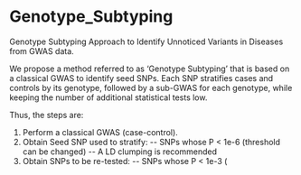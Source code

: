 # Genotype_Subtyping
Genotype Subtyping Approach to Identify Unnoticed Variants in Diseases from GWAS data.

We propose a method referred to as ‘Genotype Subtyping’ that is based on a classical GWAS to identify seed SNPs. Each SNP stratifies cases and controls by its genotype, followed by a sub-GWAS for each genotype, while keeping the number of additional statistical tests low.

Thus, the steps are:

1) Perform a classical GWAS (case-control).
2) Obtain Seed SNP used to stratify:
  -- SNPs whose P < 1e-6 (threshold can be changed)
  -- A LD clumping is recommended
3) Obtain SNPs to be re-tested: 
  -- SNPs whose P < 1e-3 (
